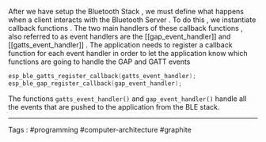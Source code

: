 After we have setup the Bluetooth Stack , we must define what happens when a client interacts with the Bluetooth Server . To do this , we instantiate callback functions . The two main handlers of these callback functions , also referred to as event handlers are the [[gap_event_handler]] and [[gatts_event_handler]] . The application needs to register a callback function for each event handler in order to let the application know which functions are going to handle the GAP and GATT events

```c
esp_ble_gatts_register_callback(gatts_event_handler);
esp_ble_gap_register_callback(gap_event_handler);
```

The functions `gatts_event_handler()` and `gap_event_handler()` handle all the events that are pushed to the application from the BLE stack.
____
Tags : #programming #computer-architecture #graphite